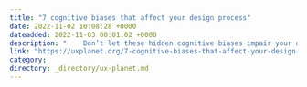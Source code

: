 ```yaml
---
title: "7 cognitive biases that affect your design process"
date: 2022-11-02 10:08:28 +0000
dateadded: 2022-11-03 00:01:02 +0000
description: "    Don’t let these hidden cognitive biases impair your design decisions, adopt and understand them to create better user experiences!  Continue reading on UX Planet »  "
link: "https://uxplanet.org/7-cognitive-biases-that-affect-your-design-process-c86e13ff7c30?source=rss----819cc2aaeee0---4"
category:
directory: _directory/ux-planet.md
---
```

